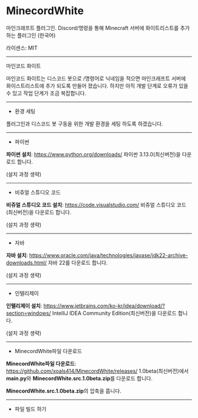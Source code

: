 # MinecordWhite
마인크래프트 플러그인. Discord/명령을 통해 Minecraft 서버에 화이트리스트를 추가하는 플러그인 (한국어)

라이센스: MIT

---
마인코드 화이트

마인코드 화이트는 디스코드 봇으로 /명령어로 닉네임을 적으면 마인크래프트 서버에 화이스트리스트에 추가 되도록 만들어 졌습니다.
하지만 아직 개발 단계로 오류가 있을 수 있고 작업 단계가 조금 복잡합니다.

---
- 환경 세팅

플러그인과 디스코드 봇 구동을 위한 개발 환경을 세팅 하도록 하겠습니다.

---
- 파이썬

**파이썬 설치**: https://www.python.org/downloads/
파이썬 3.13.0(최신버전)을 다운로드 합니다.

(설치 과정 생략)

---
- 비쥬얼 스튜디오 코드

**비쥬얼 스튜디오 코드 설치**: https://code.visualstudio.com/
비쥬얼 스튜디오 코드(최신버전)을 다운로드 합니다.

(설치 과정 생략)

---
- 자바

**자바 설치**: https://www.oracle.com/java/technologies/javase/jdk22-archive-downloads.html/
자바 22를 다운로드 합니다.

(설치 과정 생략)

---
- 인텔리제이

**인텔리제이 설치**: https://www.jetbrains.com/ko-kr/idea/download/?section=windows/
IntelliJ IDEA Community Edition(최신버전)을 다운로드 합니다.

(설치 과정 생략)

---
- MinecordWhite파일 다운로드

**MinecordWhite파일 다운로드**: https://github.com/xoals414/MinecordWhite/releases/
1.0beta(최신버전)에서 **main.py**와 **MinecordWhite.src.1.0beta.zip**를 다운로드 합니다.

**MinecordWhite.src.1.0beta.zip**의 압축을 풉니다.

---
- 파일 빌드 하기
